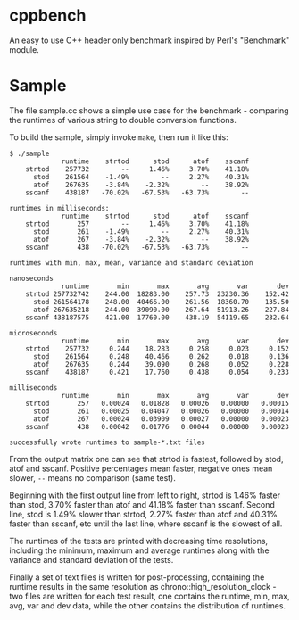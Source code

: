 # cppbench
An easy to use C++ header only benchmark inspired by Perl's "Benchmark" module.

# Sample
The file sample.cc shows a simple use case for the benchmark - comparing the runtimes
of various string to double conversion functions.

To build the sample, simply invoke ``make``, then run it like this:

    $ ./sample 
                 runtime    strtod      stod      atof    sscanf
        strtod    257732        --     1.46%     3.70%    41.18%
          stod    261564    -1.49%        --     2.27%    40.31%
          atof    267635    -3.84%    -2.32%        --    38.92%
        sscanf    438187   -70.02%   -67.53%   -63.73%        --

    runtimes in milliseconds:
                 runtime    strtod      stod      atof    sscanf
        strtod       257        --     1.46%     3.70%    41.18%
          stod       261    -1.49%        --     2.27%    40.31%
          atof       267    -3.84%    -2.32%        --    38.92%
        sscanf       438   -70.02%   -67.53%   -63.73%        --

    runtimes with min, max, mean, variance and standard deviation

    nanoseconds
                 runtime       min       max       avg       var       dev
        strtod 257732742    244.00  18283.00    257.73  23230.36    152.42
          stod 261564178    248.00  40466.00    261.56  18360.70    135.50
          atof 267635218    244.00  39090.00    267.64  51913.26    227.84
        sscanf 438187575    421.00  17760.00    438.19  54119.65    232.64

    microseconds
                 runtime       min       max       avg       var       dev
        strtod    257732     0.244    18.283     0.258     0.023     0.152
          stod    261564     0.248    40.466     0.262     0.018     0.136
          atof    267635     0.244    39.090     0.268     0.052     0.228
        sscanf    438187     0.421    17.760     0.438     0.054     0.233

    milliseconds
                 runtime       min       max       avg       var       dev
        strtod       257   0.00024   0.01828   0.00026   0.00000   0.00015
          stod       261   0.00025   0.04047   0.00026   0.00000   0.00014
          atof       267   0.00024   0.03909   0.00027   0.00000   0.00023
        sscanf       438   0.00042   0.01776   0.00044   0.00000   0.00023

    successfully wrote runtimes to sample-*.txt files

From the output matrix one can see that strtod is fastest, followed by stod, atof and sscanf.
Positive percentages mean faster, negative ones mean slower, ``--`` means no comparison (same test).

Beginning with the first output line from left to right, strtod is 1.46% faster than stod,
3.70% faster than atof and 41.18% faster than sscanf.
Second line, stod is 1.49% slower than strtod, 2.27% faster than atof and 40.31% faster than sscanf, etc
until the last line, where sscanf is the slowest of all.

The runtimes of the tests are printed with decreasing time resolutions, including the minimum, maximum and
average runtimes along with the variance and standard deviation of the tests.

Finally a set of text files is written for post-processing, containing the runtime
results in the same resolution as chrono::high_resolution_clock - two files are
written for each test result, one contains the runtime, min, max, avg, var and dev data,
while the other contains the distribution of runtimes.
